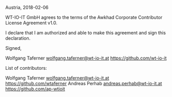 Austria, 2018-02-06

WT-IO-IT GmbH agrees to the terms of the Awkhad Corporate Contributor License
Agreement v1.0.

I declare that I am authorized and able to make this agreement and sign this
declaration.

Signed,

Wolfgang Taferner wolfgang.taferner@wt-io-it.at https://github.com/wt-io-it

List of contributors:

Wolfgang Taferner wolfgang.taferner@wt-io-it.at https://github.com/wtaferner
Andreas Perhab andreas.perhab@wt-io-it.at https://github.com/ap-wtioit
